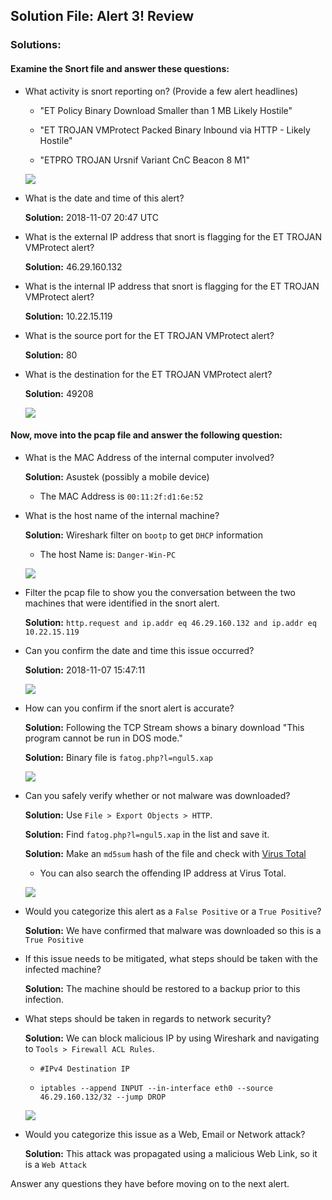 ## Solution File: Alert 3! Review

### Solutions:

#### Examine the Snort file and answer these questions:

- What activity is snort reporting on? (Provide a few alert headlines)

    - "ET Policy Binary Download Smaller than 1 MB Likely Hostile"

    - "ET TROJAN VMProtect Packed Binary Inbound via HTTP - Likely Hostile"

    - "ETPRO TROJAN Ursnif Variant CnC Beacon 8 M1"

    ![](Images/Snort1.jpg)

- What is the date and time of this alert?

    **Solution:** 2018-11-07 20:47 UTC

- What is the external IP address that snort is flagging for the ET TROJAN VMProtect alert?

    **Solution:** 46.29.160.132

- What is the internal IP address that snort is flagging for the ET TROJAN VMProtect alert?

    **Solution:** 10.22.15.119

- What is the source port for the ET TROJAN VMProtect alert?

    **Solution:** 80

- What is the destination for the ET TROJAN VMProtect alert?

    **Solution:** 49208    

    ![](Images/SnortDate.jpg)

#### Now, move into the pcap file and answer the following question:

- What is the MAC Address of the internal computer involved?

    **Solution:** Asustek (possibly a mobile device)

    -  The MAC Address is `00:11:2f:d1:6e:52`

- What is the host name of the internal machine?

    **Solution:** Wireshark filter on `bootp` to get `DHCP` information

    - The host Name is: `Danger-Win-PC`

    ![](Images/bootp.jpg)

- Filter the pcap file to show you the conversation between the two machines that were identified in the snort alert.

    **Solution:** `http.request and ip.addr eq 46.29.160.132 and ip.addr eq 10.22.15.119`

- Can you confirm the date and time this issue occurred?

    **Solution:** 2018-11-07 15:47:11

    ![](Images/time.jpg)

- How can you confirm if the snort alert is accurate?

    **Solution:** Following the TCP Stream shows a binary download "This program cannot be run in DOS mode."

    **Solution:** Binary file is `fatog.php?l=ngul5.xap`

    ![](Images/TCPStream.jpg)

- Can you safely verify whether or not malware was downloaded?

    **Solution:** Use `File > Export Objects > HTTP`.

    **Solution:** Find `fatog.php?l=ngul5.xap` in the list and save it.

    **Solution:** Make an `md5sum` hash of the file and check with [Virus Total](https://www.virustotal.com/#/home/upload)
    
    - You can also search the offending IP address at Virus Total.

    ![](Images/http_Objects.jpg)

- Would you categorize this alert as a `False Positive` or a `True Positive`?

    **Solution:** We have confirmed that malware was downloaded so this is a `True Positive`

- If this issue needs to be mitigated, what steps should be taken with the infected machine?

    **Solution:** The machine should be restored to a backup prior to this infection.

- What steps should be taken in regards to network security?

    **Solution:** We can block malicious IP by using Wireshark and navigating to `Tools > Firewall ACL Rules`.

    -  `#IPv4 Destination IP`

    -  `iptables --append INPUT --in-interface eth0 --source 46.29.160.132/32 --jump DROP`

    ![](Images/iptables.jpg)

- Would you categorize this issue as a Web, Email or Network attack?

    **Solution:** This attack was propagated using a malicious Web Link, so it is a `Web Attack`

Answer any questions they have before moving on to the next alert.